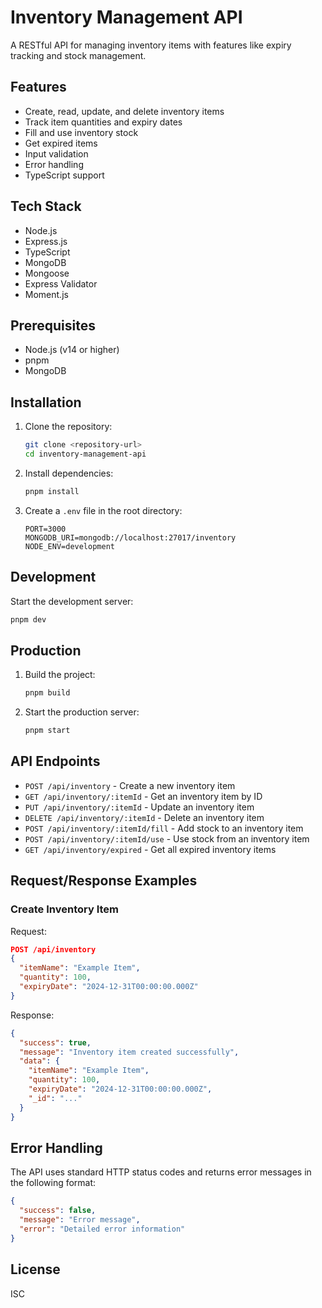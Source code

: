# Inventory Management API

A RESTful API for managing inventory items with features like expiry tracking and stock management.

## Features

- Create, read, update, and delete inventory items
- Track item quantities and expiry dates
- Fill and use inventory stock
- Get expired items
- Input validation
- Error handling
- TypeScript support

## Tech Stack

- Node.js
- Express.js
- TypeScript
- MongoDB
- Mongoose
- Express Validator
- Moment.js

## Prerequisites

- Node.js (v14 or higher)
- pnpm
- MongoDB

## Installation

1. Clone the repository:

   ```bash
   git clone <repository-url>
   cd inventory-management-api
   ```

2. Install dependencies:

   ```bash
   pnpm install
   ```

3. Create a `.env` file in the root directory:
   ```env
   PORT=3000
   MONGODB_URI=mongodb://localhost:27017/inventory
   NODE_ENV=development
   ```

## Development

Start the development server:

```bash
pnpm dev
```

## Production

1. Build the project:

   ```bash
   pnpm build
   ```

2. Start the production server:
   ```bash
   pnpm start
   ```

## API Endpoints

- `POST /api/inventory` - Create a new inventory item
- `GET /api/inventory/:itemId` - Get an inventory item by ID
- `PUT /api/inventory/:itemId` - Update an inventory item
- `DELETE /api/inventory/:itemId` - Delete an inventory item
- `POST /api/inventory/:itemId/fill` - Add stock to an inventory item
- `POST /api/inventory/:itemId/use` - Use stock from an inventory item
- `GET /api/inventory/expired` - Get all expired inventory items

## Request/Response Examples

### Create Inventory Item

Request:

```json
POST /api/inventory
{
  "itemName": "Example Item",
  "quantity": 100,
  "expiryDate": "2024-12-31T00:00:00.000Z"
}
```

Response:

```json
{
  "success": true,
  "message": "Inventory item created successfully",
  "data": {
    "itemName": "Example Item",
    "quantity": 100,
    "expiryDate": "2024-12-31T00:00:00.000Z",
    "_id": "..."
  }
}
```

## Error Handling

The API uses standard HTTP status codes and returns error messages in the following format:

```json
{
  "success": false,
  "message": "Error message",
  "error": "Detailed error information"
}
```

## License

ISC

